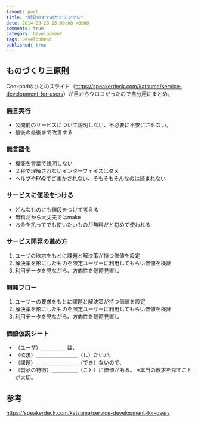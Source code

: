 ```yaml
---
layout: post
title: "開発のすすめかたテンプレ"
date: 2014-09-20 15:09:08 +0900
comments: true
category: Development
tags: Development
published: true
---
```




## ものづくり三原則

Cookpadのひとのスライド（<https://speakerdeck.com/katsuma/service-development-for-users>）が目からウロコだったので自分用にまとめ。

### 無言実行

+ 公開前のサービスについて説明しない、不必要に不安にさせない。
+ 最後の最後まで改善する

### 無言語化

+ 機能を言葉で説明しない
+ ２秒で理解されないインターフェイスはダメ
+ ヘルプやFAQでごまかされない、そもそもそんなのは読まれない

### サービスに値段をつける

+ どんなものにも値段をつけて考える
+ 無料だから大丈夫ではmake
+ お金を払ってでも使いたいものが無料だと初めて使われる

### サービス開発の進め方

1. ユーザの欲求をもとに課題と解決策が持つ価値を設定
2. 解決策を形にしたものを限定ユーザーに利用してもらい価値を検証
3. 利用データを見ながら、方向性を随時見直し

### 開発フロー

1. ユーザーの要求をもとに課題と解決策が持つ価値を設定
2. 解決策を形にしたものを限定ユーザーに利用してもらい価値を検証
3. 利用データを見ながら、方向性を随時見直し

### 価値仮説シート

+ （ユーザ）＿＿＿＿＿は、
+ （欲求）＿＿＿＿＿＿＿＿（し）たいが、
+ （課題）＿＿＿＿＿＿＿＿（でき）ないので、
+ （製品の特徴）＿＿＿＿＿（こと）に価値がある。
※本当の欲求を探すことが大切。

## 参考

<https://speakerdeck.com/katsuma/service-development-for-users>
